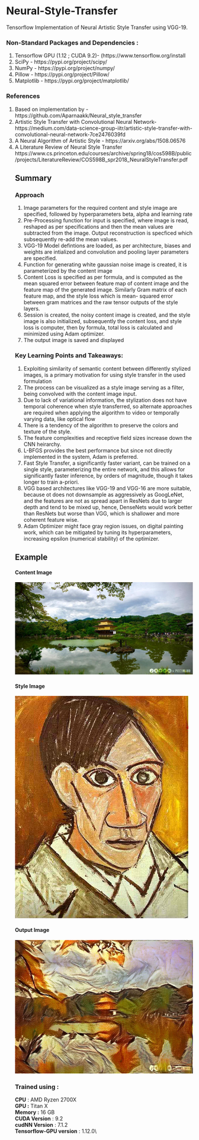# Neural-Style-Transfer
Tensorflow Implementation of Neural Artistic Style Transfer using VGG-19.

### Non-Standard Packages and Dependencies :
<ol>
  <li> Tensorflow GPU (1.12 ; CUDA 9.2)- (https://www.tensorflow.org/install </li>
  <li> SciPy - https://pypi.org/project/scipy/ </li>
  <li> NumPy - https://pypi.org/project/numpy/ </li>
  <li> Pillow - https://pypi.org/project/Pillow/ </li>
  <li> Matplotlib - https://pypi.org/project/matplotlib/ </li>
</ol>

### References 
<ol>
  <li> Based on implementation by - https://github.com/Aparnaakk/Neural_style_transfer </li>
  <li> Artistic Style Transfer with Convolutional Neural Network- https://medium.com/data-science-group-iitr/artistic-style-transfer-with-convolutional-neural-network-7ce2476039fd </li> 
  <li> A Neural Algorithm of Artistic Style - https://arxiv.org/abs/1508.06576 </li>
  <li>A Literature Review of Neural Style Transfer https://www.cs.princeton.edu/courses/archive/spring18/cos598B/public/projects/LiteratureReview/COS598B_spr2018_NeuralStyleTransfer.pdf </li>
  
## Summary

### Approach
<ol>
  <li> Image parameters for the required content and style image are specified, followed by hyperparameters beta, alpha and learning rate </li>
  <li> Pre-Processing function for input is specified, where image is read, reshaped as per specifications and then the mean values are subtracted from the image. Output reconstruction is specficed which subsequently re-add the mean values.</li>
  <li> VGG-19 Model defintions are loaded, as per architecture, biases and weights are intialized and convolution and pooling layer parameters are specified.</li>
  <li> Function for generating white gaussian noise image is created, it is parameterized by the content image </li>
  <li> Content Loss is specified as per formula, and is computed as the mean squared error between feature map of content image        and the feature map of the generated image. Similarly Gram matrix of each feature map, and the style loss which is mean-   squared error between gram matrices and the raw tensor outputs of the style layers. </li>
  <li> Session is created, the noisy content image is created, and the style image is also initialized, subsequently the content loss, and style loss is computer, then by formula, total loss is calculated and minimized using Adam optimizer. </li>
  <li> The output image is saved and displayed </li>
</ol>

### Key Learning Points and Takeaways: 
<ol>
  <li> Exploiting similarity of semantic content between differently stylized images, is a primary motivation for using style transfer in the used formulation </li>
  <li> The process can be visualized as a style image serving as a filter, being convolved with the content image input. </li>
  <li> Due to lack of variational information, the stylization does not have temporal coherence when style transferred, so alternate approaches are required when applying the algorithm to video or temporally varying data, like optical flow </li>
  <li> There is a tendency of the algorithm to preserve the colors and texture of the style. </li>
  <li> The feature complexities and receptive field sizes increase down the CNN heirarchy. </li>
  <li> L-BFGS provides the best performance but since not directly implemented in the system, Adam is preferred. </li>
  <li> Fast Style Transfer, a significantly faster variant, can be trained on a single style, parameterizing the entire network, and this allows for significantly faster inference, by orders of magnitude, though it takes longer to train a-priori. </li>
  <li> VGG based architectures like VGG-19 and VGG-16 are more suitable, because ot does not downsample as aggressively as GoogLeNet, and the features are not as spread apart in ResNets due to larger depth and tend to be mixed up, hence, DenseNets would work better than ResNets but worse than VGG, which is shallower and more coherent feature wise.
  <li> Adam Optimizer might face gray region issues, on digital painting work, which can be mitigated by tuning its hyperparameters, increasing epsilon (numerical stability) of the optimizer. </li>
  </ol>
  
  
 ## Example
  #### Content Image
  ![alt text](japanese_garden.jpg "Content image")
  #### Style Image
  ![alt text](picasso_selfportrait.jpg "Style image")
  #### Output Image
  ![alt text](style_transferred_image.jpg "Style image")

  
### Trained using :
**CPU** : AMD Ryzen 2700X\
**GPU :** Titan X\
**Memory :** 16 GB\
**CUDA Version** : 9.2\
**cudNN Version** : 7.1.2\
**Tensorflow-GPU version** : 1.12.0\
